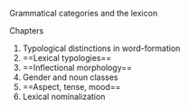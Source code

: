 Grammatical categories and the lexicon


Chapters
1. Typological distinctions in word-formation
2. ==Lexical typologies==
3. ==Inflectional morphology==
4. Gender and noun classes
5. ==Aspect, tense, mood==
6. Lexical nominalization



